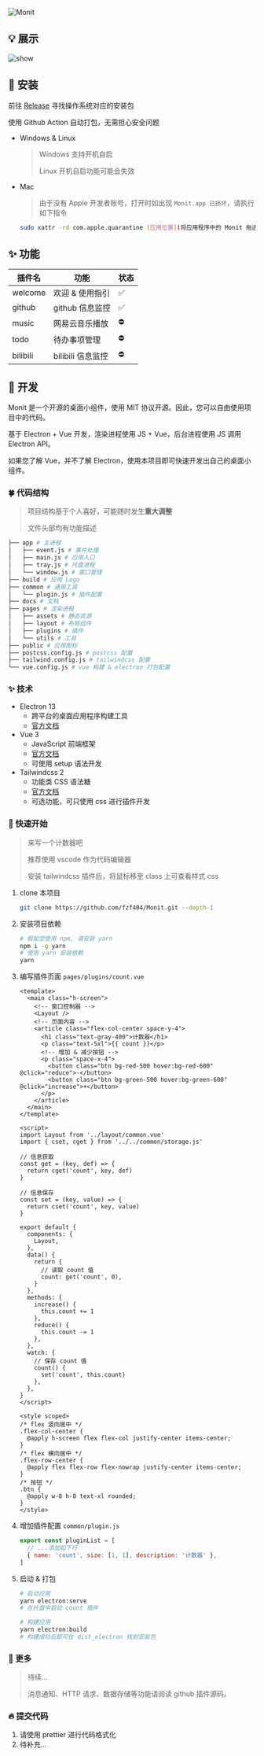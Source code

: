![Monit](https://socialify.git.ci/fzf404/monit/image?description=1&language=1&logo=https%3A%2F%2Fraw.githubusercontent.com%2Ffzf404%2FMonit%2Fmain%2Fbuild%2Ficon.png&name=1&owner=1&stargazers=1&theme=Dark)

## 💡 展示

![show](show.jpeg)

## 🎁 安装

前往 [Release](https://github.com/fzf404/Monit/releases) 寻找操作系统对应的安装包

使用 Github Action 自动打包，无需担心安全问题

- Windows & Linux

  > Windows 支持开机自启
  >
  > Linux 开机自启功能可能会失效

- Mac

  > 由于没有 Apple 开发者账号，打开时如出现 `Monit.app 已损坏`，请执行如下指令

  ```bash
  sudo xattr -rd com.apple.quarantine [应用位置](将应用程序中的 Monit 拖进来)
  ```

## ✨ 功能

| 插件名   | 功能              | 状态 |
| -------- | ----------------- | ---- |
| welcome  | 欢迎 & 使用指引   | ✅   |
| github   | github 信息监控   | ✅   |
| music    | 网易云音乐播放    | ⛔️  |
| todo     | 待办事项管理      | ⛔️  |
| bilibili | bilibili 信息监控 | ⛔️  |

## 📝 开发

Monit 是一个开源的桌面小组件，使用 MIT 协议开源。因此，您可以自由使用项目中的代码。

基于 Electron + Vue 开发，渲染进程使用 JS + Vue，后台进程使用 JS 调用 Electron API。

如果您了解 Vue，并不了解 Electron，使用本项目即可快速开发出自己的桌面小组件。

### 🍀 代码结构

> 项目结构基于个人喜好，可能随时发生**重大调整**
>
> 文件头部均有功能描述

```bash
├── app # 主进程
│   ├── event.js # 事件处理
│   ├── main.js # 应用入口
│   ├── tray.js # 托盘进程
│   └── window.js # 窗口管理
├── build # 应用 Logo
├── common # 通用工具
│   └── plugin.js # 插件配置
├── docs # 文档
├── pages # 渲染进程
│   ├── assets # 静态资源
│   ├── layout # 布局组件
│   ├── plugins # 插件
│   └── utils # 工具
├── public # 应用图标
├── postcss.config.js # postcss 配置
├── tailwind.config.js # tailwindcss 配置
└── vue.config.js # vue 构建 & electron 打包配置
```

### ✨ 技术

- Electron 13
  - 跨平台的桌面应用程序构建工具
  - [官方文档](https://www.electronjs.org/zh/docs/latest)
- Vue 3
  - JavaScript 前端框架
  - [官方文档](https://v3.cn.vuejs.org/guide/introduction.html)
  - 可使用 setup 语法开发
- Tailwindcss 2
  - 功能类 CSS 语法糖
  - [官方文档](https://www.tailwindcss.cn/docs)
  - 可选功能，可只使用 css 进行插件开发

### 🚀 快速开始

> 来写一个计数器吧
>
> 推荐使用 vscode 作为代码编辑器
>
> 安装 tailwindcss 插件后，将鼠标移至 class 上可查看样式 css

1. clone 本项目
   ```bash
   git clone https://github.com/fzf404/Monit.git --depth-1
   ```
2. 安装项目依赖
   ```bash
   # 假如您使用 npm, 请安装 yarn
   npm i -g yarn
   # 使用 yarn 安装依赖
   yarn
   ```
3. 编写插件页面 `pages/plugins/count.vue`

   ```vue
   <template>
     <main class="h-screen">
       <!-- 窗口控制器 -->
       <Layout />
       <!-- 页面内容 -->
       <article class="flex-col-center space-y-4">
         <h1 class="text-gray-400">计数器</h1>
         <p class="text-5xl">{{ count }}</p>
         <!-- 增加 & 减少按钮 -->
         <p class="space-x-4">
           <button class="btn bg-red-500 hover:bg-red-600" @click="reduce">-</button>
           <button class="btn bg-green-500 hover:bg-green-600" @click="increase">+</button>
         </p>
       </article>
     </main>
   </template>

   <script>
   import Layout from '../layout/common.vue'
   import { cset, cget } from '../../common/storage.js'

   // 信息获取
   const get = (key, def) => {
     return cget('count', key, def)
   }

   // 信息保存
   const set = (key, value) => {
     return cset('count', key, value)
   }

   export default {
     components: {
       Layout,
     },
     data() {
       return {
         // 读取 count 值
         count: get('count', 0),
       }
     },
     methods: {
       increase() {
         this.count += 1
       },
       reduce() {
         this.count -= 1
       },
     },
     watch: {
       // 保存 count 值
       count() {
         set('count', this.count)
       },
     },
   }
   </script>

   <style scoped>
   /* flex 竖向居中 */
   .flex-col-center {
     @apply h-screen flex flex-col justify-center items-center;
   }
   /* flex 横向居中 */
   .flex-row-center {
     @apply flex flex-row flex-nowrap justify-center items-center;
   }
   /* 按钮 */
   .btn {
     @apply w-8 h-8 text-xl rounded;
   }
   </style>
   ```

4. 增加插件配置 `common/plugin.js`

   ```js
   export const pluginList = [
     // ...添加如下行
     { name: 'count', size: [1, 1], description: '计数器' },
   ]
   ```

5. 启动 & 打包

   ```bash
   # 启动应用
   yarn electron:serve
   # 在托盘中启动 count 插件

   # 构建应用
   yarn electron:build
   # 构建成功后即可在 dist_electron 找到安装包
   ```

### 🍻 更多

> 待续...
>
> 消息通知、HTTP 请求、数据存储等功能请阅读 github 插件源码。

### 🔥 提交代码

1. 请使用 prettier 进行代码格式化
2. 待补充...
